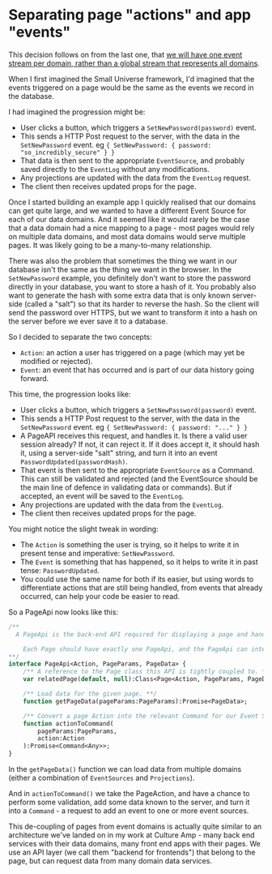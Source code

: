 # Separating page "actions" and app "events"

This decision follows on from the last one, that [we will have one event stream per domain, rather than a global stream that represents all domains](./0002_Multiple_Event_Sources.md).

When I first imagined the Small Universe framework, I'd imagined that the events triggered on a page would be the same as the events we record in the database.

I had imagined the progression might be:

- User clicks a button, which triggers a `SetNewPassword(password)` event.
- This sends a HTTP Post request to the server, with the data in the `SetNewPassword` event. eg `{ SetNewPassword: { password: "so_incredibly_secure" } }`
- That data is then sent to the appropriate `EventSource`, and probably saved directly to the `EventLog` without any modifications.
- Any projections are updated with the data from the `EventLog` request.
- The client then receives updated props for the page.

Once I started building an example app I quickly realised that our domains can get quite large, and we wanted to have a different Event Source for each of our data domains. And it seemed like it would rarely be the case that a data domain had a nice mapping to a page - most pages would rely on multiple data domains, and most data domains would serve multiple pages. It was likely going to be a many-to-many relationship.

There was also the problem that sometimes the thing we want in our database isn't the same as the thing we want in the browser. In the `SetNewPassword` example, you definitely don't want to store the password directly in your database, you want to store a hash of it. You probably also want to generate the hash with some extra data that is only known server-side (called a "salt") so that its harder to reverse the hash. So the client will send the password over HTTPS, but we want to transform it into a hash on the server before we ever save it to a database.

So I decided to separate the two concepts:

- `Action`: an action a user has triggered on a page (which may yet be modified or rejected).
- `Event`: an event that has occurred and is part of our data history going forward.

This time, the progression looks like:

- User clicks a button, which triggers a `SetNewPassword(password)` event.
- This sends a HTTP Post request to the server, with the data in the `SetNewPassword` event. eg `{ SetNewPassword: { password: "..." } }`
- A PageAPI receives this request, and handles it. Is there a valid user session already? If not, it can reject it. If it does accept it, it should hash it, using a server-side "salt" string, and turn it into an event `PasswordUpdated(passwordHash)`.
- That event is then sent to the appropriate `EventSource` as a Command. This can still be validated and rejected (and the EventSource should be the main line of defence in validating data or commands). But if accepted, an event will be saved to the `EventLog`.
- Any projections are updated with the data from the `EventLog`.
- The client then receives updated props for the page.

You might notice the slight tweak in wording:

- The `Action` is something the user is trying, so it helps to write it in present tense and imperative: `SetNewPassword`.
- The `Event` is something that has happened, so it helps to write it in past tense: `PasswordUpdated`.
- You could use the same name for both if its easier, but using words to differentiate actions that are still being handled, from events that already occurred, can help your code be easier to read.

So a PageApi now looks like this:

```haxe
/**
  A PageApi is the back-end API required for displaying a page and handling its actions and updates.

	Each Page should have exactly one PageApi, and the PageApi can interact with multiple `EventSource` or `Projection` services.
**/
interface PageApi<Action, PageParams, PageData> {
	/** A reference to the Page class this API is tightly coupled to. **/
	var relatedPage(default, null):Class<Page<Action, PageParams, PageData>>;

	/** Load data for the given page. **/
	function getPageData(pageParams:PageParams):Promise<PageData>;

	/** Convert a page Action into the relevant Command for our Event Stores.**/
	function actionToCommand(
		pageParams:PageParams,
		action:Action
	):Promise<Command<Any>>;
}
```

In the `getPageData()` function we can load data from multiple domains (either a combination of `EventSources` and `Projections`).

And in `actionToCommand()` we take the PageAction, and have a chance to perform some validation, add some data known to the server, and turn it into a `Command` - a request to add an event to one or more event sources.

This de-coupling of pages from event domains is actually quite similar to an architecture we've landed on in my work at Culture Amp - many back end services with their data domains, many front end apps with their pages. We use an API layer (we call them "backend for frontends") that belong to the page, but can request data from many domain data services.
